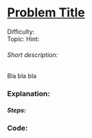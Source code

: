# [Problem Title](https://leetcode.com/)

Difficulty:   
Topic: 
Hint: 

###### Short description:
Bla bla bla
### Explanation:



##### Steps:



### Code:

```python
```
